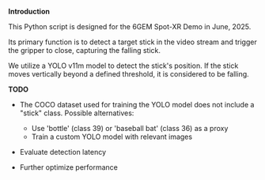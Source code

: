 **Introduction**

This Python script is designed for the 6GEM Spot-XR Demo in June, 2025.

Its primary function is to detect a target stick in the video stream and trigger the gripper to close, capturing the falling stick.

We utilize a YOLO v11m model to detect the stick's position. If the stick moves vertically beyond a defined threshold, it is considered to be falling.

**TODO**

- The COCO dataset used for training the YOLO model does not include a "stick" class. Possible alternatives:
  - Use 'bottle' (class 39) or 'baseball bat' (class 36) as a proxy
  - Train a custom YOLO model with relevant images

- Evaluate detection latency

- Further optimize performance

